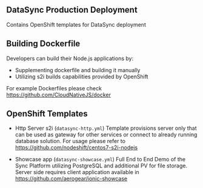 ## DataSync Production Deployment

Contains OpenShift templates for DataSync deployment


## Building Dockerfile

Developers can build their Node.js applications by:

- Supplementing dockerfile and building it manually
- Utilizing s2i builds capabilities provided by OpenShift

For example Dockerfiles please check https://github.com/CloudNativeJS/docker

## OpenShift Templates

- Http Server s2i (`datasync-http.yml`)
Template provisions server only that can be used as gateway for other services or connect to already running database solution.
For usage please refer to https://github.com/nodeshift/centos7-s2i-nodejs

- Showcase app (`datasync-showcase.yml`)
Full End to End Demo of the Sync Platform utilizing
PostgreSQL and additional PV for file storage.
Server side requires client application available in https://github.com/aerogear/ionic-showcase



